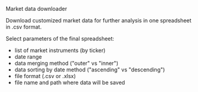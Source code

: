 Market data downloader

Download customized market data for further analysis in one spreadsheet in .csv format.

Select parameters of the final spreadsheet:
- list of market instruments (by ticker)
- date range
- data merging method ("outer" vs "inner")
- data sorting by date method ("ascending" vs "descending")
- file format (.csv or .xlsx)
- file name and path where data will be saved

